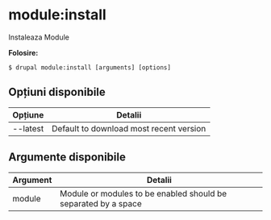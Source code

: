 # module:install
Instaleaza Module

**Folosire:**
```
$ drupal module:install [arguments] [options]
```

## Opțiuni disponibile
Opțiune | Detalii
-------|-------------
--latest | Default to download most recent version

## Argumente disponibile
Argument | Detalii
---------|-------------
module | Module or modules to be enabled should be separated by a space
